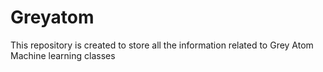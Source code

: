 # Greyatom
This repository is created to store all the information related to Grey Atom Machine learning classes
